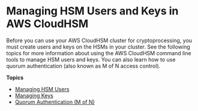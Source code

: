 # Managing HSM Users and Keys in AWS CloudHSM<a name="manage-hsm-users-and-keys"></a>

Before you can use your AWS CloudHSM cluster for cryptoprocessing, you must create users and keys on the HSMs in your cluster\. See the following topics for more information about using the AWS CloudHSM command line tools to manage HSM users and keys\. You can also learn how to use quorum authentication \(also known as M of N access control\)\.

**Topics**
+ [Managing HSM Users](manage-hsm-users.md)
+ [Managing Keys](manage-keys.md)
+ [Quorum Authentication \(M of N\)](quorum-authentication.md)